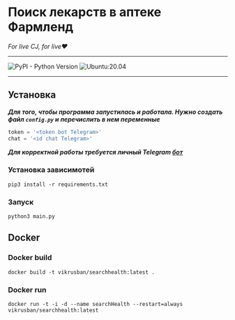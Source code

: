 Поиск лекарств в аптеке Фармленд
================================
*For live CJ, for live❤️*
-- --
![PyPI - Python Version](https://img.shields.io/badge/python-%3D%3E3.8-green) ![Ubuntu:20.04](https://img.shields.io/badge/test-Ubuntu%3A20.04-orange)
-- --
## Установка

***Для того, чтобы программа запустилась и работала. Нужно создать файл `config.py` и перечислить в нем переменные***

```python
token = '<token bot Telegram>'
chat = '<id chat Telegram>'
```
***Для корректной работы требуется личный Telegram [бот](https://core.telegram.org/bots)***

### Установка зависимотей

`pip3 install -r requirements.txt`

### Запуск

`python3 main.py`

## Docker

### Docker build

`docker build -t vikrusban/searchhealth:latest .`

### Docker run

`docker run -t -i -d --name searchHealth --restart=always vikrusban/searchhealth:latest`
